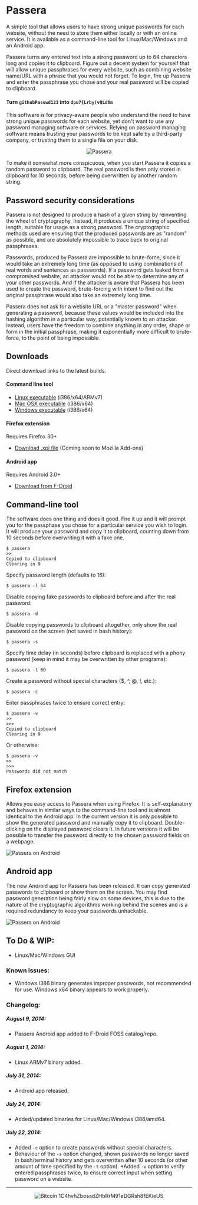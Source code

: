 # Passera

A simple tool that allows users to have strong unique
passwords for each website, without the need to store them either
locally or with an online service. It is available as a command-line tool for Linux/Mac/Windows and an Android app.

Passera turns any entered text into a strong password up to 64
characters long and copies it to clipboard. Figure out a decent system
for yourself that will allow unique passphrases for every website, such
as combining website name/URL with a phrase that you would not forget.
To login, fire up Passera and enter the passphrase you chose and your
real password will be copied to clipboard.

#### Turn `githubPasswd123` into `dpu7{Lrby(vQLd8m`

This software is for privacy-aware people who understand the need to
have strong unique passwords for each website, yet don't want to use
any password managing software or services. Relying on password managing software means trusting your passwords to be kept safe by a third-party
company, or trusting them to a single file on your disk.

<p align="center">
  <img alt="Passera" title="Passera for Linux/Mac/Windows/Android" src="http://mw.gg/i/passera_full_logo.png" />
</p>

To make it somewhat more conspicuous, when you start Passera it copies
a random password to clipboard. The real password is then only stored
in clipboard for 10 seconds, before being overwritten by another
random string.

## Password security considerations

Passera is not designed to produce a hash of a given string by reinventing the wheel of cryptography. Instead, it produces a unique string of specified length, suitable for usage as a strong password. The cryptographic methods used are ensuring that the produced passwords are as "random" as possible, and are absolutely impossible to trace back to original passphrases.

Passwords, produced by Passera are impossible to brute-force, since it would take an extremely long time (as opposed to using combinations of real words and sentences as passwords). If a password gets leaked from a compromised website, an attacker would not be able to determine any of your other passwords. And if the attacker is aware that Passera has been used to create the password, brute-forcing with intent to find out the original passphrase would also take an extremely long time.

Passera does not ask for a website URL or a "master password" when generating a password, because these values would be included into the hashing algorithm in a particular way, potentially known to an attacker. Instead, users have the freedom to combine anything in any order, shape or form in the initial passphrase, making it exponentially more difficult to brute-force, to the point of being impossible.

## Downloads
Direct download links to the latest builds.

#### Command line tool

* [Linux executable](http://mw.gg/d/passera-linux.tar.gz "Passera for Linux") (i386/x64/ARMv7)
* [Mac OSX executable](http://mw.gg/d/passera-osx.tar.gz "Passera for Mac OSX") (i386/x64)
* [Windows executable](http://mw.gg/d/passera-windows.zip "Passera for Microsoft Windows") (i386/x64)

#### Firefox extension

Requires Firefox 30+

* [Download .xpi file](http://mw.gg/d/passera-firefox.xpi) (Coming soon to Mozilla Add-ons)

#### Android app

Requires Android 3.0+

* [Download from F-Droid](https://f-droid.org/repository/browse/?fdid=gg.mw.passera "Passera for Android on F-Droid")

## Command-line tool
The software does one thing and does it good. Fire it up and it will
prompt you for the passphase you chose for a particular service you
wish to login. It will produce your password and copy it to clipboard,
counting down from 10 seconds before overwriting it with a fake one.
```
$ passera
>> 
Copied to clipboard
Clearing in 9
```

Specify password length (defaults to 16):

```
$ passera -l 64
```

Disable copying fake passwords to clipboard before and after the real password:

```
$ passera -d 
```

Disable copying passwords to clipboard altogether, only show the real password on the screen (not saved in bash history):

```
$ passera -s
```

Specify time delay (in seconds) before clipboard is replaced with a phony password (keep in mind it may be overwritten by other programs): 
```
$ passera -t 60
```

Create a password without special characters ($, ^, @, !, etc.):
```
$ passera -c
```

Enter passphrases twice to ensure correct entry:
```
$ passera -v
>> 
>>> 
Copied to clipboard
Clearing in 9
```
Or otherwise:
```
$ passera -v
>> 
>>> 
Passwords did not match
```

## Firefox extension

Allows you easy access to Passera when using Firefox. It is self-explanatory and behaves in similar ways to the command-line tool and is almost identical to the Android app. In the current version it is only possible to show the generated password and manually copy it to clipboard. Double-clicking on the displayed password clears it. In future versions it will be possible to transfer the password directly to the chosen password fields on a webpage.

![Passera on Android](http://mw.gg/i/passera_firefox_24aug14.png)

## Android app
The new Android app for Passera has been released. It can copy generated passwords to clipboard or show them on the screen. You may find password generation being fairly slow on some devices, this is due to the nature of the cryptographic algorithms working behind the scenes and is a required redundancy to keep your passwords unhackable.

![Passera on Android](http://mw.gg/i/passera_android_2aug14.png)

## To Do & WIP:
* Linux/Mac/Windows GUI

### Known issues:
* Windows i386 binary generates improper passwords, not recommended for use. Windows x64 binary appears to work properly.

### Changelog:

##### August 9, 2014:
* Passera Android app added to F-Droid FOSS catalog/repo.

##### August 1, 2014:
* Linux ARMv7 binary added.

##### July 31, 2014:
* Android app released.

##### July 24, 2014:
* Added/updated binaries for Linux/Mac/Windows i386/amd64.

##### July 22, 2014:
* Added `-c` option to create passwords without special characters.
* Behaviour of the `-s` option changed, shown passwords no longer saved in bash/terminal history and gets overwritten after 10 seconds (or other amount of time specified by the `-t` option).
*Added `-v` option to verify entered passphrases twice, to ensure correct input when setting password on a website.

-----
<p align="center">
<img alt="Bitcoin" title="Donate with Bitcoin" src="http://mw.gg/i/bitcoin.png" /> 1C4hvhZbosadZHbRrM91eDGRsh8fEKieUS</p>